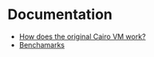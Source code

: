 # Documentation
* [How does the original Cairo VM work?](./python_vm/)
* [Benchamarks](./benchmarks/)
